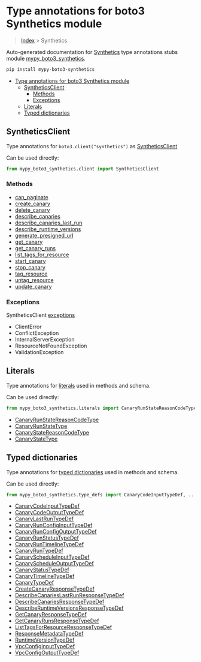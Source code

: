 # Type annotations for boto3 Synthetics module

> [Index](..) > Synthetics

Auto-generated documentation for
[Synthetics](https://boto3.amazonaws.com/v1/documentation/api/1.17.74/reference/services/synthetics.html#Synthetics)
type annotations stubs module
[mypy_boto3_synthetics](https://pypi.org/project/mypy-boto3-synthetics/).

```bash
pip install mypy-boto3-synthetics
```

- [Type annotations for boto3 Synthetics module](#type-annotations-for-boto3-synthetics-module)
  - [SyntheticsClient](#syntheticsclient)
    - [Methods](#methods)
    - [Exceptions](#exceptions)
  - [Literals](#literals)
  - [Typed dictionaries](#typed-dictionaries)

## SyntheticsClient

Type annotations for `boto3.client("synthetics")` as
[SyntheticsClient](./client.md)

Can be used directly:

```python
from mypy_boto3_synthetics.client import SyntheticsClient
```

### Methods

- [can_paginate](./client.md#can_paginate)
- [create_canary](./client.md#create_canary)
- [delete_canary](./client.md#delete_canary)
- [describe_canaries](./client.md#describe_canaries)
- [describe_canaries_last_run](./client.md#describe_canaries_last_run)
- [describe_runtime_versions](./client.md#describe_runtime_versions)
- [generate_presigned_url](./client.md#generate_presigned_url)
- [get_canary](./client.md#get_canary)
- [get_canary_runs](./client.md#get_canary_runs)
- [list_tags_for_resource](./client.md#list_tags_for_resource)
- [start_canary](./client.md#start_canary)
- [stop_canary](./client.md#stop_canary)
- [tag_resource](./client.md#tag_resource)
- [untag_resource](./client.md#untag_resource)
- [update_canary](./client.md#update_canary)

### Exceptions

SyntheticsClient [exceptions](./client.md#exceptions)

- ClientError
- ConflictException
- InternalServerException
- ResourceNotFoundException
- ValidationException

## Literals

Type annotations for [literals](./literals.md) used in methods and schema.

Can be used directly:

```python
from mypy_boto3_synthetics.literals import CanaryRunStateReasonCodeType, ...
```

- [CanaryRunStateReasonCodeType](./literals.md#canaryrunstatereasoncodetype)
- [CanaryRunStateType](./literals.md#canaryrunstatetype)
- [CanaryStateReasonCodeType](./literals.md#canarystatereasoncodetype)
- [CanaryStateType](./literals.md#canarystatetype)

## Typed dictionaries

Type annotations for [typed dictionaries](./type_defs.md) used in methods and
schema.

Can be used directly:

```python
from mypy_boto3_synthetics.type_defs import CanaryCodeInputTypeDef, ...
```

- [CanaryCodeInputTypeDef](./type_defs.md#canarycodeinputtypedef)
- [CanaryCodeOutputTypeDef](./type_defs.md#canarycodeoutputtypedef)
- [CanaryLastRunTypeDef](./type_defs.md#canarylastruntypedef)
- [CanaryRunConfigInputTypeDef](./type_defs.md#canaryrunconfiginputtypedef)
- [CanaryRunConfigOutputTypeDef](./type_defs.md#canaryrunconfigoutputtypedef)
- [CanaryRunStatusTypeDef](./type_defs.md#canaryrunstatustypedef)
- [CanaryRunTimelineTypeDef](./type_defs.md#canaryruntimelinetypedef)
- [CanaryRunTypeDef](./type_defs.md#canaryruntypedef)
- [CanaryScheduleInputTypeDef](./type_defs.md#canaryscheduleinputtypedef)
- [CanaryScheduleOutputTypeDef](./type_defs.md#canaryscheduleoutputtypedef)
- [CanaryStatusTypeDef](./type_defs.md#canarystatustypedef)
- [CanaryTimelineTypeDef](./type_defs.md#canarytimelinetypedef)
- [CanaryTypeDef](./type_defs.md#canarytypedef)
- [CreateCanaryResponseTypeDef](./type_defs.md#createcanaryresponsetypedef)
- [DescribeCanariesLastRunResponseTypeDef](./type_defs.md#describecanarieslastrunresponsetypedef)
- [DescribeCanariesResponseTypeDef](./type_defs.md#describecanariesresponsetypedef)
- [DescribeRuntimeVersionsResponseTypeDef](./type_defs.md#describeruntimeversionsresponsetypedef)
- [GetCanaryResponseTypeDef](./type_defs.md#getcanaryresponsetypedef)
- [GetCanaryRunsResponseTypeDef](./type_defs.md#getcanaryrunsresponsetypedef)
- [ListTagsForResourceResponseTypeDef](./type_defs.md#listtagsforresourceresponsetypedef)
- [ResponseMetadataTypeDef](./type_defs.md#responsemetadatatypedef)
- [RuntimeVersionTypeDef](./type_defs.md#runtimeversiontypedef)
- [VpcConfigInputTypeDef](./type_defs.md#vpcconfiginputtypedef)
- [VpcConfigOutputTypeDef](./type_defs.md#vpcconfigoutputtypedef)
